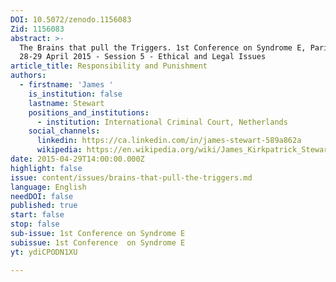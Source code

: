 ```yaml
---
DOI: 10.5072/zenodo.1156083
Zid: 1156083
abstract: >-
  The Brains that pull the Triggers. 1st Conference on Syndrome E, Paris IAS,
  28-29 April 2015 - Session 5 - Ethical and Legal Issues
article_title: Responsibility and Punishment
authors:
  - firstname: 'James '
    is_institution: false
    lastname: Stewart
    positions_and_institutions:
      - institution: International Criminal Court, Netherlands
    social_channels:
      linkedin: https://ca.linkedin.com/in/james-stewart-589a862a
      wikipedia: https://en.wikipedia.org/wiki/James_Kirkpatrick_Stewart
date: 2015-04-29T14:00:00.000Z
highlight: false
issue: content/issues/brains-that-pull-the-triggers.md
language: English
needDOI: false
published: true
start: false
stop: false
sub-issue: 1st Conference on Syndrome E
subissue: 1st Conference  on Syndrome E
yt: ydiCPODN1XU

---
```


<Youtube yt="ydiCPODN1XU" caption="Responsibility and Punishment" start="false" stop="false"></Youtube>